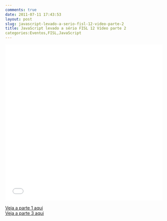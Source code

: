 ```yaml
---
comments: true
date: 2011-07-11 17:43:53
layout: post
slug: javascript-levado-a-serio-fisl-12-video-parte-2
title: JavaScript levado a sério FISL 12 Vídeo parte 2
categories:Eventos,FISL,JavaScript
---
```


<iframe width="100%" height="500" src="//www.youtube.com/embed/7Q7hyCKjiSg" frameborder="0" allowfullscreen></iframe>

[Veja a parte 1 aqui](http://jaydson.org/javascript-levado-a-serio-fisl-12-video-parte-01)  
[Veja a parte 3 aqui](http://jaydson.org/javascript-levado-a-serio-fisl-12-video-parte-3)
